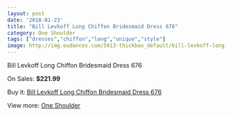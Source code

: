 ```yaml
---
layout: post
date: '2018-01-23'
title: "Bill Levkoff Long Chiffon Bridesmaid Dress 676"
category: One Shoulder
tags: ["dresses","chiffon","long","unique","style"]
image: http://img.eudances.com/5913-thickbox_default/bill-levkoff-long-chiffon-bridesmaid-dress-676.jpg
---
```

Bill Levkoff Long Chiffon Bridesmaid Dress 676

On Sales: **$221.99**
<a href="https://www.eudances.com/en/one-shoulder/2087-bill-levkoff-long-chiffon-bridesmaid-dress-676.html"><amp-img layout="responsive" width="600" height="600" src="//img.eudances.com/5913-thickbox_default/bill-levkoff-long-chiffon-bridesmaid-dress-676.jpg" alt="Bill Levkoff Long Chiffon Bridesmaid Dress 676 0" /></a>
<a href="https://www.eudances.com/en/one-shoulder/2087-bill-levkoff-long-chiffon-bridesmaid-dress-676.html"><amp-img layout="responsive" width="600" height="600" src="//img.eudances.com/5914-thickbox_default/bill-levkoff-long-chiffon-bridesmaid-dress-676.jpg" alt="Bill Levkoff Long Chiffon Bridesmaid Dress 676 1" /></a>

Buy it: [Bill Levkoff Long Chiffon Bridesmaid Dress 676](https://www.eudances.com/en/one-shoulder/2087-bill-levkoff-long-chiffon-bridesmaid-dress-676.html "Bill Levkoff Long Chiffon Bridesmaid Dress 676")

View more: [One Shoulder](https://www.eudances.com/en/23-one-shoulder "One Shoulder")